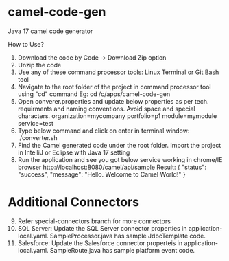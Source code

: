 # camel-code-gen
Java 17 camel code generator

How to Use?

1. Download the code by Code -> Download Zip option
2. Unzip the code
3. Use any of these command processor tools: Linux Terminal or Git Bash tool 
4. Navigate to the root folder of the project in command processor tool using "cd" command
   Eg: cd /c/apps/camel-code-gen
5. Open converer.properties and update below properties as per tech. requirments and naming conventions. Avoid space and special characters.
   organization=mycompany
   portfolio=p1
   module=mymodule
   service=test  
6. Type below command and click on enter in terminal window:
   ./converter.sh   
7. Find the Camel generated code under the root folder. Import the project in IntelliJ or Eclipse with Java 17 setting
8. Run the application and see you got below service working in chrome/IE browser
   http://localhost:8080/camel/api/sample
   Result:
   {
     "status": "success",
     "message": "Hello. Welcome to Camel World!"
   }

# Additional Connectors
9. Refer special-connectors branch for more connectors
10. SQL Server: Update the SQL Server connector properties in application-local.yaml. SampleProcessor.java has sample JdbcTemplate code.
11. Salesforce: Update the Salesforce connector properteis in application-local.yaml. SampleRoute.java has sample platform event code.
   


